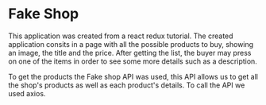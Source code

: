 # Fake Shop

This application was created from a react redux tutorial. The created application consits in a page with all the possible products to buy, showing an image, the title and the price. After getting the list, the buyer may press on one of the items in order to see some more details such as a description.

To get the products the Fake shop API was used, this API allows us to get all the shop's products as well as each product's details. To call the API we used axios.

